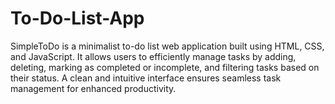 # To-Do-List-App
SimpleToDo is a minimalist to-do list web application built using HTML, CSS, and JavaScript. It allows users to efficiently manage tasks by adding, deleting, marking as completed or incomplete, and filtering tasks based on their status. A clean and intuitive interface ensures seamless task management for enhanced productivity.
